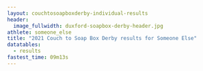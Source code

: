 ```yaml
---
layout: couchtosoapboxderby-individual-results
header:
  image_fullwidth: duxford-soapbox-derby-header.jpg
athlete: someone_else
title: "2021 Couch to Soap Box Derby results for Someone Else"
datatables: 
  - results
fastest_time: 09m13s
---
```

